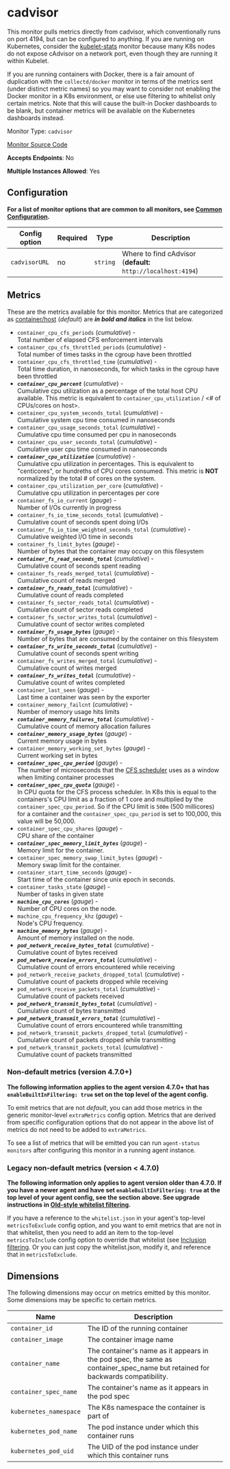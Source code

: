 <!--- GENERATED BY gomplate from scripts/docs/monitor-page.md.tmpl --->

# cadvisor

This monitor pulls metrics directly from cadvisor, which
conventionally runs on port 4194, but can be configured to anything.  If you
are running on Kubernetes, consider the [kubelet-stats](./kubelet-stats.md)
monitor because many K8s nodes do not expose cAdvisor on a network port,
even though they are running it within Kubelet.

If you are running containers with Docker, there is a fair amount of
duplication with the `collectd/docker` monitor in terms of the metrics sent
(under distinct metric names) so you may want to consider not enabling the
Docker monitor in a K8s environment, or else use filtering to whitelist only
certain metrics.  Note that this will cause the built-in Docker dashboards
to be blank, but container metrics will be available on the Kubernetes
dashboards instead.


Monitor Type: `cadvisor`

[Monitor Source Code](https://github.com/signalfx/signalfx-agent/tree/master/internal/monitors/cadvisor)

**Accepts Endpoints**: No

**Multiple Instances Allowed**: Yes

## Configuration

**For a list of monitor options that are common to all monitors, see [Common
Configuration](../monitor-config.md#common-configuration).**


| Config option | Required | Type | Description |
| --- | --- | --- | --- |
| `cadvisorURL` | no | `string` | Where to find cAdvisor (**default:** `http://localhost:4194`) |


## Metrics

These are the metrics available for this monitor.
Metrics that are categorized as
[container/host](https://docs.signalfx.com/en/latest/admin-guide/usage.html#about-custom-bundled-and-high-resolution-metrics)
(*default*) are ***in bold and italics*** in the list below.


 - `container_cpu_cfs_periods` (*cumulative*) - <br>    Total number of elapsed CFS enforcement intervals
 - `container_cpu_cfs_throttled_periods` (*cumulative*) - <br>    Total number of times tasks in the cgroup have been throttled
 - `container_cpu_cfs_throttled_time` (*cumulative*) - <br>    Total time duration, in nanoseconds, for which tasks in the cgroup have been throttled
 - ***`container_cpu_percent`*** (*cumulative*) - <br>    Cumulative cpu utilization as a percentage of the total host CPU available.  This metric is equivalent to `container_cpu_utilization` / <# of CPUs/cores on host>.
 - `container_cpu_system_seconds_total` (*cumulative*) - <br>    Cumulative system cpu time consumed in nanoseconds
 - `container_cpu_usage_seconds_total` (*cumulative*) - <br>    Cumulative cpu time consumed per cpu in nanoseconds
 - `container_cpu_user_seconds_total` (*cumulative*) - <br>    Cumulative user cpu time consumed in nanoseconds
 - ***`container_cpu_utilization`*** (*cumulative*) - <br>    Cumulative cpu utilization in percentages.  This is equivalent to "centicores", or hundreths of CPU cores consumed.  This metric is **NOT** normalized by the total # of cores on the system.
 - `container_cpu_utilization_per_core` (*cumulative*) - <br>    Cumulative cpu utilization in percentages per core
 - `container_fs_io_current` (*gauge*) - <br>    Number of I/Os currently in progress
 - `container_fs_io_time_seconds_total` (*cumulative*) - <br>    Cumulative count of seconds spent doing I/Os
 - `container_fs_io_time_weighted_seconds_total` (*cumulative*) - <br>    Cumulative weighted I/O time in seconds
 - `container_fs_limit_bytes` (*gauge*) - <br>    Number of bytes that the container may occupy on this filesystem
 - ***`container_fs_read_seconds_total`*** (*cumulative*) - <br>    Cumulative count of seconds spent reading
 - `container_fs_reads_merged_total` (*cumulative*) - <br>    Cumulative count of reads merged
 - ***`container_fs_reads_total`*** (*cumulative*) - <br>    Cumulative count of reads completed
 - `container_fs_sector_reads_total` (*cumulative*) - <br>    Cumulative count of sector reads completed
 - `container_fs_sector_writes_total` (*cumulative*) - <br>    Cumulative count of sector writes completed
 - ***`container_fs_usage_bytes`*** (*gauge*) - <br>    Number of bytes that are consumed by the container on this filesystem
 - ***`container_fs_write_seconds_total`*** (*cumulative*) - <br>    Cumulative count of seconds spent writing
 - `container_fs_writes_merged_total` (*cumulative*) - <br>    Cumulative count of writes merged
 - ***`container_fs_writes_total`*** (*cumulative*) - <br>    Cumulative count of writes completed
 - `container_last_seen` (*gauge*) - <br>    Last time a container was seen by the exporter
 - `container_memory_failcnt` (*cumulative*) - <br>    Number of memory usage hits limits
 - ***`container_memory_failures_total`*** (*cumulative*) - <br>    Cumulative count of memory allocation failures
 - ***`container_memory_usage_bytes`*** (*gauge*) - <br>    Current memory usage in bytes
 - `container_memory_working_set_bytes` (*gauge*) - <br>    Current working set in bytes
 - ***`container_spec_cpu_period`*** (*gauge*) - <br>    The number of microseconds that the [CFS scheduler](https://www.kernel.org/doc/Documentation/scheduler/sched-bwc.txt) uses as a window when limiting container processes
 - ***`container_spec_cpu_quota`*** (*gauge*) - <br>    In CPU quota for the CFS process scheduler. In K8s this is equal to the containers's CPU limit as a fraction of 1 core and multiplied by the `container_spec_cpu_period`.  So if the CPU limit is `500m` (500 millicores) for a container and the `container_spec_cpu_period` is set to 100,000, this value will be 50,000.
 - `container_spec_cpu_shares` (*gauge*) - <br>    CPU share of the container
 - ***`container_spec_memory_limit_bytes`*** (*gauge*) - <br>    Memory limit for the container.
 - `container_spec_memory_swap_limit_bytes` (*gauge*) - <br>    Memory swap limit for the container.
 - `container_start_time_seconds` (*gauge*) - <br>    Start time of the container since unix epoch in seconds.
 - `container_tasks_state` (*gauge*) - <br>    Number of tasks in given state
 - ***`machine_cpu_cores`*** (*gauge*) - <br>    Number of CPU cores on the node.
 - `machine_cpu_frequency_khz` (*gauge*) - <br>    Node's CPU frequency.
 - ***`machine_memory_bytes`*** (*gauge*) - <br>    Amount of memory installed on the node.
 - ***`pod_network_receive_bytes_total`*** (*cumulative*) - <br>    Cumulative count of bytes received
 - ***`pod_network_receive_errors_total`*** (*cumulative*) - <br>    Cumulative count of errors encountered while receiving
 - `pod_network_receive_packets_dropped_total` (*cumulative*) - <br>    Cumulative count of packets dropped while receiving
 - `pod_network_receive_packets_total` (*cumulative*) - <br>    Cumulative count of packets received
 - ***`pod_network_transmit_bytes_total`*** (*cumulative*) - <br>    Cumulative count of bytes transmitted
 - ***`pod_network_transmit_errors_total`*** (*cumulative*) - <br>    Cumulative count of errors encountered while transmitting
 - `pod_network_transmit_packets_dropped_total` (*cumulative*) - <br>    Cumulative count of packets dropped while transmitting
 - `pod_network_transmit_packets_total` (*cumulative*) - <br>    Cumulative count of packets transmitted

### Non-default metrics (version 4.7.0+)

**The following information applies to the agent version 4.7.0+ that has
`enableBuiltInFiltering: true` set on the top level of the agent config.**

To emit metrics that are not _default_, you can add those metrics in the
generic monitor-level `extraMetrics` config option.  Metrics that are derived
from specific configuration options that do not appear in the above list of
metrics do not need to be added to `extraMetrics`.

To see a list of metrics that will be emitted you can run `agent-status
monitors` after configuring this monitor in a running agent instance.

### Legacy non-default metrics (version < 4.7.0)

**The following information only applies to agent version older than 4.7.0. If
you have a newer agent and have set `enableBuiltInFiltering: true` at the top
level of your agent config, see the section above. See upgrade instructions in
[Old-style whitelist filtering](../legacy-filtering.md#old-style-whitelist-filtering).**

If you have a reference to the `whitelist.json` in your agent's top-level
`metricsToExclude` config option, and you want to emit metrics that are not in
that whitelist, then you need to add an item to the top-level
`metricsToInclude` config option to override that whitelist (see [Inclusion
filtering](../legacy-filtering.md#inclusion-filtering).  Or you can just
copy the whitelist.json, modify it, and reference that in `metricsToExclude`.

## Dimensions

The following dimensions may occur on metrics emitted by this monitor.  Some
dimensions may be specific to certain metrics.

| Name | Description |
| ---  | ---         |
| `container_id` | The ID of the running container |
| `container_image` | The container image name |
| `container_name` | The container's name as it appears in the pod spec, the same as container_spec_name but retained for backwards compatibility. |
| `container_spec_name` | The container's name as it appears in the pod spec |
| `kubernetes_namespace` | The K8s namespace the container is part of |
| `kubernetes_pod_name` | The pod instance under which this container runs |
| `kubernetes_pod_uid` | The UID of the pod instance under which this container runs |



